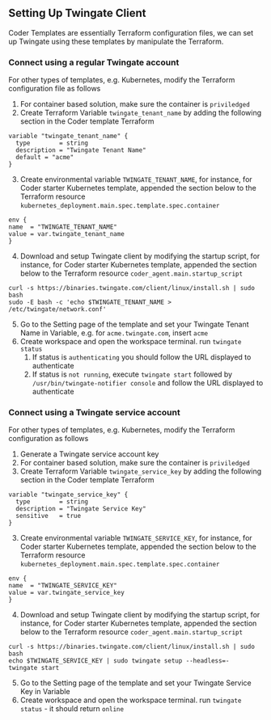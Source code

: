 ## Setting Up Twingate Client
Coder Templates are essentially Terraform configuration files, we can set up Twingate using these templates by manipulate the Terraform. 

### Connect using a regular Twingate account
For other types of templates, e.g. Kubernetes, modify the Terraform configuration file as follows
1. For container based solution, make sure the container is `priviledged`
2. Create Terraform Variable `twingate_tenant_name` by adding the following section in the Coder template Terraform
```hcl
variable "twingate_tenant_name" {
  type        = string
  description = "Twingate Tenant Name"
  default = "acme"
}
```
3. Create environmental variable `TWINGATE_TENANT_NAME`, for instance, for Coder starter Kubernetes template, appended the section below to the Terraform resource `kubernetes_deployment.main.spec.template.spec.container`
```hcl
env {
name  = "TWINGATE_TENANT_NAME"
value = var.twingate_tenant_name
}
```
4. Download and setup Twingate client by modifying the startup script, for instance, for Coder starter Kubernetes template, appended the section below to the Terraform resource `coder_agent.main.startup_script`
```shell
curl -s https://binaries.twingate.com/client/linux/install.sh | sudo bash
sudo -E bash -c 'echo $TWINGATE_TENANT_NAME > /etc/twingate/network.conf'
```
5. Go to the Setting page of the template and set your Twingate Tenant Name in Variable, e.g. for `acme.twingate.com`, insert `acme`
6. Create workspace and open the workspace terminal. run `twingate status`
    1. If status is `authenticating` you should follow the URL displayed to authenticate
    2. If status is `not running`, execute `twingate start` followed by `/usr/bin/twingate-notifier console` and follow the URL displayed to authenticate

### Connect using a Twingate service account
For other types of templates, e.g. Kubernetes, modify the Terraform configuration as follows
1. Generate a Twingate service account key
2. For container based solution, make sure the container is `priviledged`
3. Create Terraform Variable `twingate_service_key` by adding the following section in the Coder template Terraform
```hcl
variable "twingate_service_key" {
  type        = string
  description = "Twingate Service Key"
  sensitive   = true
}
```
3. Create environmental variable `TWINGATE_SERVICE_KEY`, for instance, for Coder starter Kubernetes template, appended the section below to the Terraform resource `kubernetes_deployment.main.spec.template.spec.container`
```hcl
env {
name  = "TWINGATE_SERVICE_KEY"
value = var.twingate_service_key
}
```
4. Download and setup Twingate client by modifying the startup script, for instance, for Coder starter Kubernetes template, appended the section below to the Terraform resource `coder_agent.main.startup_script`
```shell
curl -s https://binaries.twingate.com/client/linux/install.sh | sudo bash
echo $TWINGATE_SERVICE_KEY | sudo twingate setup --headless=-
twingate start
```
5. Go to the Setting page of the template and set your Twingate Service Key in Variable
6. Create workspace and open the workspace terminal. run `twingate status` - it should return `online`
